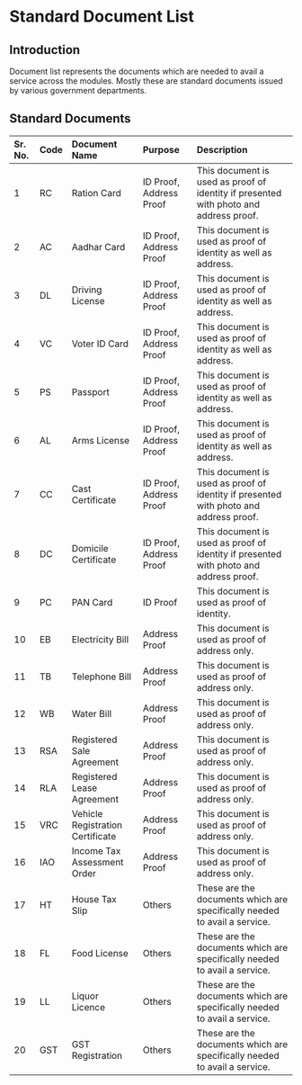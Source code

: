 # Standard Document List

## Introduction

Document list represents the documents which are needed to avail a service across the modules. Mostly these are standard documents issued by various government departments.

## Standard Documents

| Sr. No. | Code | Document Name | Purpose | Description |
| :--- | :--- | :--- | :--- | :--- |
| 1 | RC | Ration Card | ID Proof, Address Proof | This document is used as proof of identity if presented with photo and address proof. |
| 2 | AC | Aadhar Card | ID Proof, Address Proof | This document is used as proof of identity as well as address. |
| 3 | DL | Driving License | ID Proof, Address Proof | This document is used as proof of identity as well as address. |
| 4 | VC | Voter ID Card | ID Proof, Address Proof | This document is used as proof of identity as well as address. |
| 5 | PS | Passport | ID Proof, Address Proof | This document is used as proof of identity as well as address. |
| 6 | AL | Arms License | ID Proof, Address Proof | This document is used as proof of identity as well as address. |
| 7 | CC | Cast Certificate | ID Proof, Address Proof | This document is used as proof of identity if presented with photo and address proof. |
| 8 | DC | Domicile Certificate | ID Proof, Address Proof | This document is used as proof of identity if presented with photo and address proof. |
| 9 | PC | PAN Card | ID Proof | This document is used as proof of identity. |
| 10 | EB | Electricity Bill | Address Proof | This document is used as proof of address only. |
| 11 | TB | Telephone Bill | Address Proof | This document is used as proof of address only. |
| 12 | WB | Water Bill | Address Proof | This document is used as proof of address only. |
| 13 | RSA | Registered Sale Agreement | Address Proof | This document is used as proof of address only. |
| 14 | RLA | Registered Lease Agreement | Address Proof | This document is used as proof of address only. |
| 15 | VRC | Vehicle Registration Certificate | Address Proof | This document is used as proof of address only. |
| 16 | IAO | Income Tax Assessment Order | Address Proof | This document is used as proof of address only. |
| 17 | HT | House Tax Slip | Others | These are the documents which are specifically needed to avail a service. |
| 18 | FL | Food License | Others | These are the documents which are specifically needed to avail a service. |
| 19 | LL | Liquor Licence | Others | These are the documents which are specifically needed to avail a service. |
| 20 | GST | GST Registration | Others | These are the documents which are specifically needed to avail a service. |

